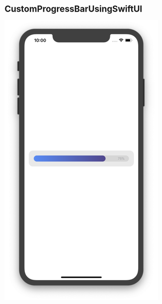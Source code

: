 # CustomProgressBarUsingSwiftUI

![](https://github.com/ram4ik/CustomProgressBarUsingSwiftUI/blob/master/CustomProgressBarUsingSwiftUI/Assets.xcassets/Screenshot%202020-02-07%20at%2022.00.08.imageset/Screenshot%202020-02-07%20at%2022.00.08.png)
